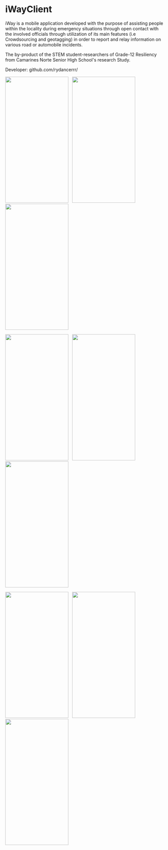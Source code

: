 # iWayClient
iWay is a mobile application developed with the purpose of assisting people within the locality during emergency situations through open contact with the involved officials through utilization of its main features (i.e Crowdsourcing and geotagging) in order to report and relay information on various road or automobile incidents. 

The by-product of the STEM student-researchers of Grade-12 Resiliency from Camarines Norte Senior High School's research Study.

Developer: github.com/rydancerrr/


<img src="https://github.com/rydancerrr/IWayClient/blob/main/master/images/1.jpg" width="200" height="400"> &nbsp; <img src="https://github.com/rydancerrr/IWayClient/blob/main/master/images/2.jpg" width="200" height="400"> &nbsp; <img src="https://github.com/rydancerrr/IWayClient/blob/main/master/images/3.jpg" width="200" height="400">

<img src="https://github.com/rydancerrr/IWayClient/blob/main/master/images/4.jpg" width="200" height="400"> &nbsp; <img src="https://github.com/rydancerrr/IWayClient/blob/main/master/images/5.jpg" width="200" height="400"> &nbsp; <img src="https://github.com/rydancerrr/IWayClient/blob/main/master/images/6.jpg" width="200" height="400">

<img src="https://github.com/rydancerrr/IWayClient/blob/main/master/images/7.jpg" width="200" height="400"> &nbsp; <img src="https://github.com/rydancerrr/IWayClient/blob/main/master/images/9.jpg" width="200" height="400"> &nbsp; <img src="https://github.com/rydancerrr/IWayClient/blob/main/master/images/8.jpg" width="200" height="400">
